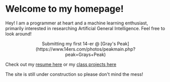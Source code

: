 # Welcome to my homepage!

Hey! I am a programmer at heart and a machine learning enthusiast, primarily interested in researching Artificial General Intelligence. Feel free to look around!

<center>
<figure>
<div class="image-blurred-edge"></div>
<figcaption>Submitting my first 14-er @ [Gray's Peak](https://www.14ers.com/photos/peakmain.php?peak=Grays+Peak)</figcaption>
</figure>
</center>

Check out my [resume here](resume) or my [class projects here](courses/education)

The site is still under construction so please don't mind the mess!